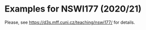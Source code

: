 # Examples for NSWI177 (2020/21)

Please, see <https://d3s.mff.cuni.cz/teaching/nswi177/> for details.
